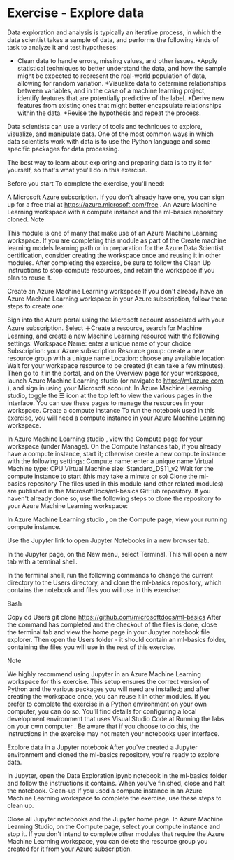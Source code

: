 # Exercise - Explore data

Data exploration and analysis is typically an iterative process, in which the data scientist takes a sample of data, and performs the following kinds of task to analyze it and test hypotheses:

* Clean data to handle errors, missing values, and other issues.
*Apply statistical techniques to better understand the data, and how the sample might be expected to represent the real-world population of data, allowing for random variation.
*Visualize data to determine relationships between variables, and in the case of a machine learning project, identify features that are potentially predictive of the label.
*Derive new features from existing ones that might better encapsulate relationships within the data.
*Revise the hypothesis and repeat the process.

Data scientists can use a variety of tools and techniques to explore, visualize, and manipulate data. One of the most common ways in which data scientists work with data is to use the Python language and some specific packages for data processing.

The best way to learn about exploring and preparing data is to try it for yourself, so that's what you'll do in this exercise.

Before you start
To complete the exercise, you'll need:

A Microsoft Azure subscription. If you don't already have one, you can sign up for a free trial at https://azure.microsoft.com/free .
An Azure Machine Learning workspace with a compute instance and the ml-basics repository cloned.
 Note

This module is one of many that make use of an Azure Machine Learning workspace. If you are completing this module as part of the Create machine learning models  learning path or in preparation for the Azure Data Scientist  certification, consider creating the workspace once and reusing it in other modules. After completing the exercise, be sure to follow the Clean Up instructions to stop compute resources, and retain the workspace if you plan to reuse it.

Create an Azure Machine Learning workspace
If you don't already have an Azure Machine Learning workspace in your Azure subscription, follow these steps to create one:

Sign into the Azure portal  using the Microsoft account associated with your Azure subscription.
Select ＋Create a resource, search for Machine Learning, and create a new Machine Learning resource with the following settings:
Workspace Name: enter a unique name of your choice
Subscription: your Azure subscription
Resource group: create a new resource group with a unique name
Location: choose any available location
Wait for your workspace resource to be created (it can take a few minutes). Then go to it in the portal, and on the Overview page for your workspace, launch Azure Machine Learning studio (or navigate to https://ml.azure.com ), and sign in using your Microsoft account.
In Azure Machine Learning studio, toggle the ☰ icon at the top left to view the various pages in the interface. You can use these pages to manage the resources in your workspace.
Create a compute instance
To run the notebook used in this exercise, you will need a compute instance in your Azure Machine Learning workspace.

In Azure Machine Learning studio , view the Compute page for your workspace (under Manage).
On the Compute Instances tab, if you already have a compute instance, start it; otherwise create a new compute instance with the following settings:
Compute name: enter a unique name
Virtual Machine type: CPU
Virtual Machine size: Standard_DS11_v2
Wait for the compute instance to start (this may take a minute or so)
Clone the ml-basics repository
The files used in this module (and other related modules) are published in the MicrosoftDocs/ml-basics GitHub repository. If you haven't already done so, use the following steps to clone the repository to your Azure Machine Learning workspace:

In Azure Machine Learning studio , on the Compute page, view your running compute instance.

Use the Jupyter link to open Jupyter Notebooks in a new browser tab.

In the Jupyter page, on the New menu, select Terminal. This will open a new tab with a terminal shell.

In the terminal shell, run the following commands to change the current directory to the Users directory, and clone the ml-basics repository, which contains the notebook and files you will use in this exercise:

Bash

Copy
cd Users
git clone https://github.com/microsoftdocs/ml-basics
After the command has completed and the checkout of the files is done, close the terminal tab and view the home page in your Jupyter notebook file explorer. Then open the Users folder - it should contain an ml-basics folder, containing the files you will use in the rest of this exercise.

 Note

We highly recommend using Jupyter in an Azure Machine Learning workspace for this exercise. This setup ensures the correct version of Python and the various packages you will need are installed; and after creating the workspace once, you can reuse it in other modules. If you prefer to complete the exercise in a Python environment on your own computer, you can do so. You'll find details for configuring a local development environment that uses Visual Studio Code at Running the labs on your own computer . Be aware that if you choose to do this, the instructions in the exercise may not match your notebooks user interface.

Explore data in a Jupyter notebook
After you've created a Jupyter environment and cloned the ml-basics repository, you're ready to explore data.

In Jupyter, open the Data Exploration.ipynb notebook in the ml-basics folder and follow the instructions it contains.
When you've finished, close and halt the notebook.
Clean-up
If you used a compute instance in an Azure Machine Learning workspace to complete the exercise, use these steps to clean up.

Close all Jupyter notebooks and the Jupyter home page.
In Azure Machine Learning Studio, on the Compute page, select your compute instance and stop it.
If you don't intend to complete other modules that require the Azure Machine Learning workspace, you can delete the resource group you created for it from your Azure subscription.

